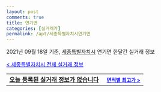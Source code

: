 ```yaml
---
layout: post
comments: true
title: 연기면
categories: [실거래가]
permalink: /apt/세종특별자치시연기면
---
```


2021년 09월 18일 기준, <a href="/apt/세종특별자치시">세종특별자치시</a> 연기면 한달간 실거래 정보

<a style="color: blue;" href="/apt/세종특별자치시">< 세종특별자치시 전체 실거래 정보</a>
<!---- start ---->
<table>
  <tr>
    <td colspan="4" style="font-weight: bold;"><a href="/apt/세종특별자치시연기면{name_without_space}">오늘 등록된 실거래 정보가 없습니다</a> &nbsp;&nbsp;&nbsp; <a style="color: blue; font-size: smaller;" href="/apt/세종특별자치시연기면{name_without_space}">면적별 최고가 ></a></td>
  </tr>
    
</table>
<!---- end ---->
    